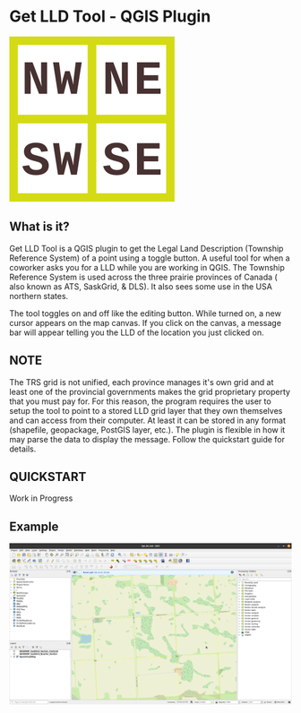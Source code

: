 # Get LLD Tool - QGIS Plugin

![](https://github.com/casey-SK/get_lld_tool/blob/master/logo.png)

## What is it?

Get LLD Tool is a QGIS plugin to get the Legal Land Description (Township Reference System) of a point using a toggle button. A useful tool for when a coworker asks you for a LLD while you are working in QGIS. The Township Reference System is used across the three prairie provinces of Canada ( also known as ATS, SaskGrid, & DLS). It also sees some use in the USA northern states.

The tool toggles on and off like the editing button. While turned on, a new cursor appears on the map canvas. If you click on the canvas, a message bar will appear telling you the LLD of the location you just clicked on. 

## NOTE

The TRS grid is not unified, each province manages it's own grid and at least one of the provincial governments makes the grid proprietary property that you must pay for. For this reason, the program requires the user to setup the tool to point to a stored LLD grid layer that they own themselves and can access from their computer. At least it can be stored in any format (shapefile, geopackage, PostGIS layer, etc.). The plugin is flexible in how it may parse the data to display the message. Follow the quickstart guide for details.

## QUICKSTART
Work in Progress

## Example
![](https://github.com/casey-SK/get_lld_tool/blob/master/img/get_lld_program_example_2020-01-09.png)
